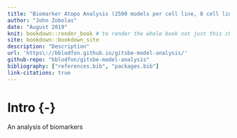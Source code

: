 ```yaml
---
title: "Biomarker Atopo Analysis (2500 models per cell line, 8 cell lines)"
author: "John Zobolas"
date: "August 2019"
knit: bookdown::render_book # to render the whole book not just this chapter
site: bookdown::bookdown_site
description: "Description"
url: 'https\://bblodfon.github.io/gitsbe-model-analysis/'
github-repo: "bblodfon/gitsbe-model-analysis"
bibliography: ["references.bib", "packages.bib"]
link-citations: true
---
```




# Intro {-}

An analysis of biomarkers 

